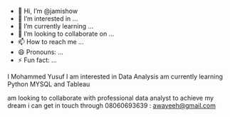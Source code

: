 - 👋 Hi, I’m @jamishow
- 👀 I’m interested in ...
- 🌱 I’m currently learning ...
- 💞️ I’m looking to collaborate on ...
- 📫 How to reach me ...
- 😄 Pronouns: ...
- ⚡ Fun fact: ...

<!---
jamishow/jamishow is a ✨ special ✨ repository because its `README.md` (this file) appears on your GitHub profile.
You can click the Preview link to take a look at your changes.
--->I Mohammed Yusuf I am interested in Data Analysis am currently learning Python MYSQL and Tableau 
am looking to collaborate with professional data analyst to achieve my dream 
i can get in touch through 08060693639 : awayeeh@gmail.com
